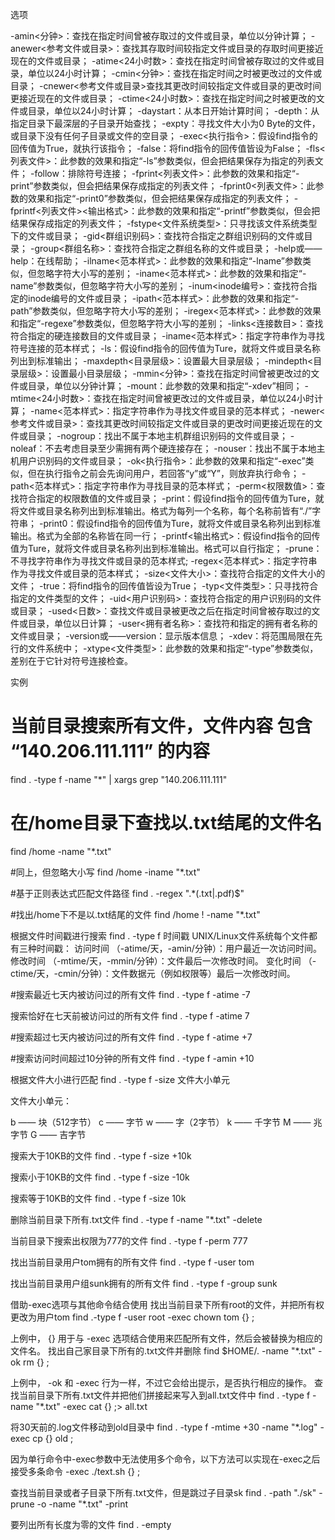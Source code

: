 选项

-amin<分钟>：查找在指定时间曾被存取过的文件或目录，单位以分钟计算；
-anewer<参考文件或目录>：查找其存取时间较指定文件或目录的存取时间更接近现在的文件或目录；
-atime<24小时数>：查找在指定时间曾被存取过的文件或目录，单位以24小时计算；
-cmin<分钟>：查找在指定时间之时被更改过的文件或目录；
-cnewer<参考文件或目录>查找其更改时间较指定文件或目录的更改时间更接近现在的文件或目录；
-ctime<24小时数>：查找在指定时间之时被更改的文件或目录，单位以24小时计算；
-daystart：从本日开始计算时间；
-depth：从指定目录下最深层的子目录开始查找；
-expty：寻找文件大小为0 Byte的文件，或目录下没有任何子目录或文件的空目录；
-exec<执行指令>：假设find指令的回传值为True，就执行该指令；
-false：将find指令的回传值皆设为False；
-fls<列表文件>：此参数的效果和指定“-ls”参数类似，但会把结果保存为指定的列表文件；
-follow：排除符号连接；
-fprint<列表文件>：此参数的效果和指定“-print”参数类似，但会把结果保存成指定的列表文件；
-fprint0<列表文件>：此参数的效果和指定“-print0”参数类似，但会把结果保存成指定的列表文件；
-fprintf<列表文件><输出格式>：此参数的效果和指定“-printf”参数类似，但会把结果保存成指定的列表文件；
-fstype<文件系统类型>：只寻找该文件系统类型下的文件或目录；
-gid<群组识别码>：查找符合指定之群组识别码的文件或目录；
-group<群组名称>：查找符合指定之群组名称的文件或目录；
-help或——help：在线帮助；
-ilname<范本样式>：此参数的效果和指定“-lname”参数类似，但忽略字符大小写的差别；
-iname<范本样式>：此参数的效果和指定“-name”参数类似，但忽略字符大小写的差别；
-inum<inode编号>：查找符合指定的inode编号的文件或目录；
-ipath<范本样式>：此参数的效果和指定“-path”参数类似，但忽略字符大小写的差别；
-iregex<范本样式>：此参数的效果和指定“-regexe”参数类似，但忽略字符大小写的差别；
-links<连接数目>：查找符合指定的硬连接数目的文件或目录；
-iname<范本样式>：指定字符串作为寻找符号连接的范本样式；
-ls：假设find指令的回传值为Ture，就将文件或目录名称列出到标准输出；
-maxdepth<目录层级>：设置最大目录层级；
-mindepth<目录层级>：设置最小目录层级；
-mmin<分钟>：查找在指定时间曾被更改过的文件或目录，单位以分钟计算；
-mount：此参数的效果和指定“-xdev”相同；
-mtime<24小时数>：查找在指定时间曾被更改过的文件或目录，单位以24小时计算；
-name<范本样式>：指定字符串作为寻找文件或目录的范本样式；
-newer<参考文件或目录>：查找其更改时间较指定文件或目录的更改时间更接近现在的文件或目录；
-nogroup：找出不属于本地主机群组识别码的文件或目录；
-noleaf：不去考虑目录至少需拥有两个硬连接存在；
-nouser：找出不属于本地主机用户识别码的文件或目录；
-ok<执行指令>：此参数的效果和指定“-exec”类似，但在执行指令之前会先询问用户，若回答“y”或“Y”，则放弃执行命令；
-path<范本样式>：指定字符串作为寻找目录的范本样式；
-perm<权限数值>：查找符合指定的权限数值的文件或目录；
-print：假设find指令的回传值为Ture，就将文件或目录名称列出到标准输出。格式为每列一个名称，每个名称前皆有“./”字符串；
-print0：假设find指令的回传值为Ture，就将文件或目录名称列出到标准输出。格式为全部的名称皆在同一行；
-printf<输出格式>：假设find指令的回传值为Ture，就将文件或目录名称列出到标准输出。格式可以自行指定；
-prune：不寻找字符串作为寻找文件或目录的范本样式;
-regex<范本样式>：指定字符串作为寻找文件或目录的范本样式；
-size<文件大小>：查找符合指定的文件大小的文件；
-true：将find指令的回传值皆设为True；
-typ<文件类型>：只寻找符合指定的文件类型的文件；
-uid<用户识别码>：查找符合指定的用户识别码的文件或目录；
-used<日数>：查找文件或目录被更改之后在指定时间曾被存取过的文件或目录，单位以日计算；
-user<拥有者名称>：查找符和指定的拥有者名称的文件或目录；
-version或——version：显示版本信息；
-xdev：将范围局限在先行的文件系统中；
-xtype<文件类型>：此参数的效果和指定“-type”参数类似，差别在于它针对符号连接检查。

实例

# 当前目录搜索所有文件，文件内容 包含 “140.206.111.111” 的内容
find . -type f -name "*" | xargs grep "140.206.111.111"

# 在/home目录下查找以.txt结尾的文件名
find /home -name "*.txt"

#同上，但忽略大小写
find /home -iname "*.txt"

#基于正则表达式匹配文件路径
find . -regex ".*\(\.txt\|\.pdf\)$"

#找出/home下不是以.txt结尾的文件
find /home ! -name "*.txt"

根据文件时间戳进行搜索
find . -type f 时间戳
UNIX/Linux文件系统每个文件都有三种时间戳：
访问时间 （-atime/天，-amin/分钟）：用户最近一次访问时间。
修改时间 （-mtime/天，-mmin/分钟）：文件最后一次修改时间。
变化时间 （-ctime/天，-cmin/分钟）：文件数据元（例如权限等）最后一次修改时间。

#搜索最近七天内被访问过的所有文件
find . -type f -atime -7

搜索恰好在七天前被访问过的所有文件
find . -type f -atime 7

#搜索超过七天内被访问过的所有文件
find . -type f -atime +7

#搜索访问时间超过10分钟的所有文件
find . -type f -amin +10

根据文件大小进行匹配
find . -type f -size 文件大小单元

文件大小单元：

b —— 块（512字节）
c —— 字节
w —— 字（2字节）
k —— 千字节
M —— 兆字节
G —— 吉字节

搜索大于10KB的文件
find . -type f -size +10k

搜索小于10KB的文件
find . -type f -size -10k

搜索等于10KB的文件
find . -type f -size 10k

删除当前目录下所有.txt文件
find . -type f -name "*.txt" -delete

当前目录下搜索出权限为777的文件
find . -type f -perm 777

找出当前目录用户tom拥有的所有文件
find . -type f -user tom

找出当前目录用户组sunk拥有的所有文件
find . -type f -group sunk

借助-exec选项与其他命令结合使用
找出当前目录下所有root的文件，并把所有权更改为用户tom
find .-type f -user root -exec chown tom {} \;

上例中， {} 用于与 -exec 选项结合使用来匹配所有文件，然后会被替换为相应的文件名。
找出自己家目录下所有的.txt文件并删除
find $HOME/. -name "*.txt" -ok rm {} \;

上例中， -ok 和 -exec 行为一样，不过它会给出提示，是否执行相应的操作。
查找当前目录下所有.txt文件并把他们拼接起来写入到all.txt文件中
find . -type f -name "*.txt" -exec cat {} \;> all.txt

将30天前的.log文件移动到old目录中
find . -type f -mtime +30 -name "*.log" -exec cp {} old \;

因为单行命令中-exec参数中无法使用多个命令，以下方法可以实现在-exec之后接受多条命令
-exec ./text.sh {} \;

查找当前目录或者子目录下所有.txt文件，但是跳过子目录sk
find . -path "./sk" -prune -o -name "*.txt" -print

要列出所有长度为零的文件
find . -empty

